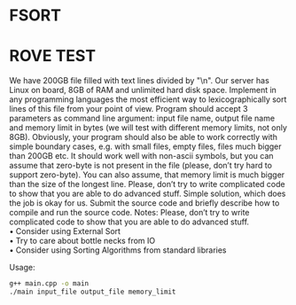 # FSORT
# ROVE TEST
We have 200GB file filled with text lines divided by "\n". Our server has Linux on board, 8GB of RAM and unlimited hard disk space. Implement in any programming languages the most efficient way to lexicographically sort lines of this file from your point of view. Program should accept 3 parameters as command line argument: input file name, output file name and memory limit in bytes (we will test with different memory limits, not only 8GB).
Obviously, your program should also be able to work correctly with simple boundary cases, e.g. with small files, empty files, files much bigger than 200GB etc. It should work well with non-ascii symbols, but you can assume that zero-byte is not present in the file (please, don’t try hard to support zero-byte). You can also assume, that memory limit is much bigger than the size of the longest line. Please, don’t try to write complicated code to show that you are able to do advanced stuff. Simple solution, which does the job is okay for us.
Submit the source code and briefly describe how to compile and run the source code.
Notes: Please, don’t try to write complicated code to show that you are able to do advanced stuff.  
• Consider using External Sort   
• Try to care about bottle necks from IO  
• Consider using Sorting Algorithms from standard libraries 

Usage:
```sh 
g++ main.cpp -o main 
./main input_file output_file memory_limit
```
